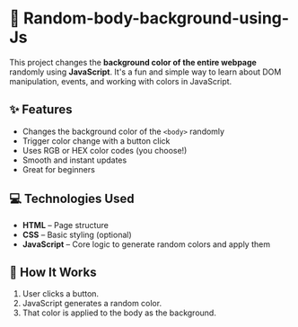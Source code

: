 #  🌈 Random-body-background-using-Js
This project changes the **background color of the entire webpage** randomly using **JavaScript**. It's a fun and simple way to learn about DOM manipulation, events, and working with colors in JavaScript.

## ✨ Features

- Changes the background color of the `<body>` randomly
- Trigger color change with a button click
- Uses RGB or HEX color codes (you choose!)
- Smooth and instant updates
- Great for beginners

## 💻 Technologies Used

- **HTML** – Page structure
- **CSS** – Basic styling (optional)
- **JavaScript** – Core logic to generate random colors and apply them

## 🔧 How It Works

1. User clicks a button.
2. JavaScript generates a random color.
3. That color is applied to the body as the background.

